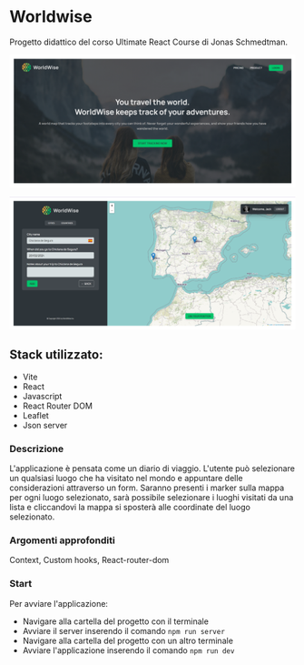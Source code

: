 # Worldwise

Progetto didattico del corso Ultimate React Course di Jonas Schmedtman.

![Preview](https://github.com/LorenzoLoPresti/images/blob/main/worldwise/image1.png)

![Preview](https://github.com/LorenzoLoPresti/images/blob/main/worldwise/image2.png)

## Stack utilizzato:

- Vite
- React
- Javascript
- React Router DOM
- Leaflet
- Json server

### Descrizione

L'applicazione è pensata come un diario di viaggio. L'utente può selezionare un qualsiasi luogo che ha visitato nel mondo e appuntare delle considerazioni attraverso un form.
Saranno presenti i marker sulla mappa per ogni luogo selezionato, sarà possibile selezionare i luoghi visitati da una lista e cliccandovi la mappa si sposterà alle coordinate del luogo selezionato.

### Argomenti approfonditi

Context, Custom hooks, React-router-dom

### Start

Per avviare l'applicazione:

- Navigare alla cartella del progetto con il terminale
- Avviare il server inserendo il comando `npm run server`
- Navigare alla cartella del progetto con un altro terminale
- Avviare l'applicazione inserendo il comando `npm run dev`
